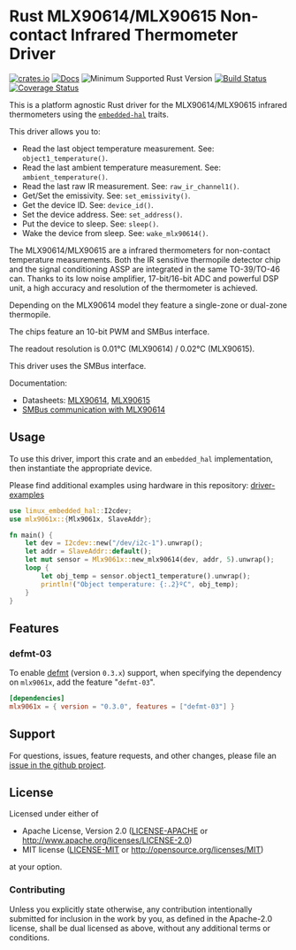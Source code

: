 # Rust MLX90614/MLX90615 Non-contact Infrared Thermometer Driver

[![crates.io](https://img.shields.io/crates/v/mlx9061x.svg)](https://crates.io/crates/mlx9061x)
[![Docs](https://docs.rs/mlx9061x/badge.svg)](https://docs.rs/mlx9061x)
![Minimum Supported Rust Version](https://img.shields.io/badge/rustc-1.62+-blue.svg)
[![Build Status](https://github.com/eldruin/mlx9061x-rs/workflows/Build/badge.svg)](https://github.com/eldruin/mlx9061x-rs/actions?query=workflow%3ABuild)
[![Coverage Status](https://coveralls.io/repos/github/eldruin/mlx9061x-rs/badge.svg?branch=master)](https://coveralls.io/github/eldruin/mlx9061x-rs?branch=master)

This is a platform agnostic Rust driver for the MLX90614/MLX90615 infrared
thermometers using the [`embedded-hal`] traits.

This driver allows you to:

- Read the last object temperature measurement. See: `object1_temperature()`.
- Read the last ambient temperature measurement. See: `ambient_temperature()`.
- Read the last raw IR measurement. See: `raw_ir_channel1()`.
- Get/Set the emissivity. See: `set_emissivity()`.
- Get the device ID. See: `device_id()`.
- Set the device address. See: `set_address()`.
- Put the device to sleep. See: `sleep()`.
- Wake the device from sleep. See: `wake_mlx90614()`.

<!-- TODO
[Introductory blog post]()
-->

The MLX90614/MLX90615 are a infrared thermometers for non-contact temperature
measurements. Both the IR sensitive thermopile detector chip and the
signal conditioning ASSP are integrated in the same TO-39/TO-46 can.
Thanks to its low noise amplifier, 17-bit/16-bit ADC and powerful DSP unit,
a high accuracy and resolution of the thermometer is achieved.

Depending on the MLX90614 model they feature a single-zone or dual-zone thermopile.

The chips feature an 10-bit PWM and SMBus interface.

The readout resolution is 0.01°C (MLX90614) / 0.02°C (MLX90615).

This driver uses the SMBus interface.

Documentation:

- Datasheets: [MLX90614](https://www.melexis.com/-/media/files/documents/datasheets/mlx90614-datasheet-melexis.pdf), [MLX90615](https://www.melexis.com/-/media/files/documents/datasheets/mlx90615-datasheet-melexis.pdf)
- [SMBus communication with MLX90614](https://www.melexis.com/-/media/files/documents/application-notes/mlx90614-smbus-communication-application-note-melexis.pdf)

## Usage

To use this driver, import this crate and an `embedded_hal` implementation,
then instantiate the appropriate device.

Please find additional examples using hardware in this repository: [driver-examples]

[driver-examples]: https://github.com/eldruin/driver-examples

```rust
use linux_embedded_hal::I2cdev;
use mlx9061x::{Mlx9061x, SlaveAddr};

fn main() {
    let dev = I2cdev::new("/dev/i2c-1").unwrap();
    let addr = SlaveAddr::default();
    let mut sensor = Mlx9061x::new_mlx90614(dev, addr, 5).unwrap();
    loop {
        let obj_temp = sensor.object1_temperature().unwrap();
        println!("Object temperature: {:.2}ºC", obj_temp);
    }
}
```

## Features
### defmt-03

To enable [defmt](https://crates.io/crates/defmt) (version `0.3.x`) support, when specifying the dependency on `mlx9061x`, add the feature "`defmt-03`".

```toml
[dependencies]
mlx9061x = { version = "0.3.0", features = ["defmt-03"] }
```

## Support

For questions, issues, feature requests, and other changes, please file an
[issue in the github project](https://github.com/eldruin/mlx9061x-rs/issues).

## License

Licensed under either of

- Apache License, Version 2.0 ([LICENSE-APACHE](LICENSE-APACHE) or
   <http://www.apache.org/licenses/LICENSE-2.0>)
- MIT license ([LICENSE-MIT](LICENSE-MIT) or
   <http://opensource.org/licenses/MIT>)

at your option.

### Contributing

Unless you explicitly state otherwise, any contribution intentionally submitted
for inclusion in the work by you, as defined in the Apache-2.0 license, shall
be dual licensed as above, without any additional terms or conditions.

[`embedded-hal`]: https://github.com/rust-embedded/embedded-hal
